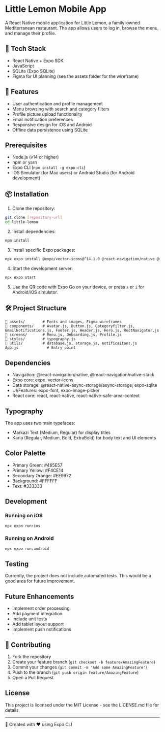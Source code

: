 # Little Lemon Mobile App
A React Native mobile application for Little Lemon, a family-owned Mediterranean restaurant. The app allows users to log in, browse the menu, and manage their profile.

## 🚀 Tech Stack

- React Native + Expo SDK  
- JavaScript
- SQLite (Expo SQLite)  
- Figma for UI planning (see the assets folder for the wireframe)

## 🎨 Features

- User authentication and profile management
- Menu browsing with search and category filters
- Profile picture upload functionality
- Email notification preferences
- Responsive design for iOS and Android
- Offline data persistence using SQLite

## Prerequisites

- Node.js (v14 or higher)
- npm or yarn
- Expo CLI (`npm install -g expo-cli`)
- iOS Simulator (for Mac users) or Android Studio (for Android development)

## 📦 Installation

1. Clone the repository:
```bash
git clone [repository-url]
cd little-lemon
```

2. Install dependencies:
```bash
npm install
```

3. Install specific Expo packages:
```bash
npx expo install @expo/vector-icons@^14.1.0 @react-navigation/native @react-navigation/native-stack react-native-safe-area-context expo-font expo-image-picker expo-sqlite @react-native-async-storage/async-storage
```

4. Start the development server:
```bash
npx expo start
```

5. Use the QR code with Expo Go on your device, or press `a` or `i` for Android/iOS simulator.

## 🛠 Project Structure

```
📁 assets/        # Fonts and images, Figma wireframes  
📁 components/    # Avatar.js, Button.js, Categoryfilter.js, EmailNotifications.js, Footer.js, Header.js, Hero.js, RootNavigator.js
📁 screens/       # Menu.js, Onboarding.js, Profile.js
📁 styles/        # typography.js
📁 utils/         # database.js, storage.js, notificaitons.js
App.js             # Entry point  
```

## Dependencies

- Navigation: @react-navigation/native, @react-navigation/native-stack
- Expo core: expo, vector-icons
- Data storage: @react-native-async-storage/async-storage, expo-sqlite
- UI/Features: expo-font, expo-image-picker
- React core: react, react-native, react-native-safe-area-context

## Typography

The app uses two main typefaces:
- Markazi Text (Medium, Regular) for display titles
- Karla (Regular, Medium, Bold, ExtraBold) for body text and UI elements

## Color Palette

- Primary Green: #495E57
- Primary Yellow: #F4CE14
- Secondary Orange: #EE9972
- Background: #FFFFFF
- Text: #333333

## Development

### Running on iOS
```bash
npx expo run:ios
```

### Running on Android
```bash
npx expo run:android
```

## Testing

Currently, the project does not include automated tests. This would be a good area for future improvement.

## Future Enhancements

- Implement order processing
- Add payment integration
- Include unit tests
- Add tablet layout support
- Implement push notifications

## 🤝 Contributing

1. Fork the repository
2. Create your feature branch (`git checkout -b feature/AmazingFeature`)
3. Commit your changes (`git commit -m 'Add some AmazingFeature'`)
4. Push to the branch (`git push origin feature/AmazingFeature`)
5. Open a Pull Request

## License

This project is licensed under the MIT License - see the LICENSE.md file for details

---

🔗 Created with ❤️ using Expo CLI
